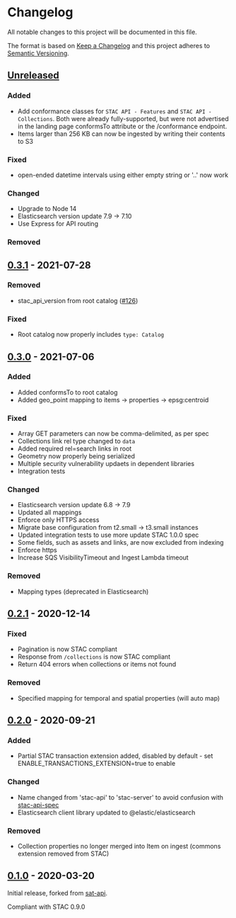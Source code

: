 # Changelog

All notable changes to this project will be documented in this file.

The format is based on [Keep a Changelog](http://keepachangelog.com/en/1.0.0/)
and this project adheres to [Semantic Versioning](http://semver.org/spec/v2.0.0.html).

## [Unreleased]

### Added

- Add conformance classes for `STAC API - Features` and `STAC API - Collections`. Both were already fully-supported, but
  were not advertised in the landing page conformsTo attribute or the /conformance endpoint.
- Items larger than 256 KB can now be ingested by writing their contents to S3

### Fixed

- open-ended datetime intervals using either empty string or '..' now work

### Changed

- Upgrade to Node 14
- Elasticsearch version update 7.9 -> 7.10
- Use Express for API routing

### Removed

## [0.3.1] - 2021-07-28

### Removed
- stac_api_version from root catalog ([#126](https://github.com/stac-utils/stac-server/pull/126))

### Fixed
- Root catalog now properly includes `type: Catalog`

## [0.3.0] - 2021-07-06

### Added
- Added conformsTo to root catalog
- Added geo_point mapping to items -> properties -> epsg:centroid

### Fixed
- Array GET parameters can now be comma-delimited, as per spec
- Collections link rel type changed to `data`
- Added required rel=search links in root
- Geometry now properly being serialized
- Multiple security vulnerability updaets in dependent libraries
- Integration tests

### Changed
- Elasticsearch version update 6.8 -> 7.9
- Updated all mappings
- Enforce only HTTPS access
- Migrate base configuration from t2.small -> t3.small instances
- Updated integration tests to use more update STAC 1.0.0 spec
- Some fields, such as assets and links, are now excluded from indexing
- Enforce https
- Increase SQS VisibilityTimeout and Ingest Lambda timeout

### Removed
- Mapping types (deprecated in Elasticsearch)

## [0.2.1] - 2020-12-14

### Fixed
- Pagination is now STAC compliant
- Response from `/collections` is now STAC compliant
- Return 404 errors when collections or items not found

### Removed
- Specified mapping for temporal and spatial properties (will auto map)


## [0.2.0] - 2020-09-21

### Added
- Partial STAC transaction extension added, disabled by default - set ENABLE_TRANSACTIONS_EXTENSION=true to enable

### Changed
- Name changed from 'stac-api' to 'stac-server' to avoid confusion with [stac-api-spec](https://github.com/radiantearth/stac-api-spec)
- Elasticsearch client library updated to @elastic/elasticsearch

### Removed
- Collection properties no longer merged into Item on ingest (commons extension removed from STAC)


## [0.1.0] - 2020-03-20

Initial release, forked from [sat-api](https://github.com/sat-utils/sat-api/tree/develop).

Compliant with STAC 0.9.0

[Unreleased]: https://github.com/stac-utils/stac-api/compare/v0.3.1...main
[0.3.1]: https://github.com/stac-utils/stac-api/compare/v0.3.0...v0.3.1
[0.3.0]: https://github.com/stac-utils/stac-api/compare/v0.2.1...v0.3.0
[0.2.1]: https://github.com/stac-utils/stac-api/compare/v0.1.0...v0.2.1
[0.2.0]: https://github.com/stac-utils/stac-api/compare/v0.1.0...v0.2.0
[0.1.0]: https://github.com/stac-utils/stac-api/tree/v0.1.0
